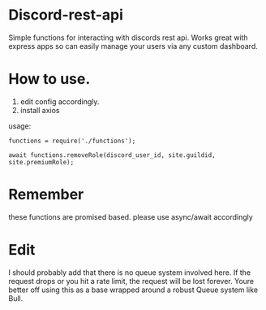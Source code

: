 # Discord-rest-api
Simple functions for interacting with discords rest api. Works great with express apps so can easily manage your users via any custom dashboard.

# How to use.

1) edit config accordingly.
2) install axios

usage:

```
functions = require('./functions');

await functions.removeRole(discord_user_id, site.guildid, site.premiumRole);

```

# Remember

these functions are promised based. please use async/await accordingly

# Edit

I should probably add that there is no queue system involved here. If the request drops or you hit a rate limit, the request will be lost forever. Youre better off using this as a base wrapped around a robust Queue system like Bull. 
